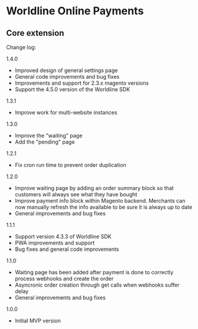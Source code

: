 # Worldline Online Payments

## Core extension

Change log:

1.4.0
- Improved design of general settings page
- General code improvements and bug fixes
- Improvements and support for 2.3.x magento versions
- Support the 4.5.0 version of the Worldline SDK

1.3.1
- Improve work for multi-website instances

1.3.0
- Improve the "waiting" page
- Add the "pending" page

1.2.1
- Fix cron run time to prevent order duplication

1.2.0
- Improve waiting page by adding an order summary block so that customers will always see what they have bought
- Improve payment info block within Magento backend. Merchants can now manually refresh the info available to be sure it is always up to date
- General improvements and bug fixes

1.1.1
- Support version 4.3.3 of Worldline SDK
- PWA improvements and support
- Bug fixes and general code improvements

1.1.0
- Waiting page has been added after payment is done to correctly process webhooks and create the order
- Asyncronic order creation through get calls when webhooks suffer delay
- General improvements and bug fixes

1.0.0
- Initial MVP version 
